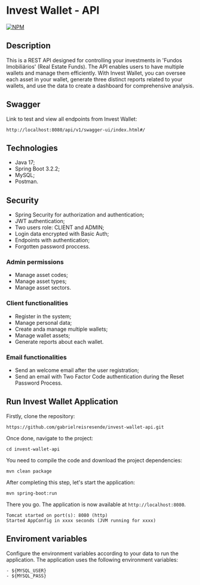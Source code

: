 # Invest Wallet - API
[![NPM](https://img.shields.io/npm/l/react)](https://github.com/gabrielreisresende/invest-wallet-api/blob/main/LICENSE)

## Description
This is a REST API designed for controlling your investments in 'Fundos Imobiliários' (Real Estate Funds).
The API enables users to have multiple wallets and manage them efficiently.
With Invest Wallet, you can oversee each asset in your wallet,
generate three distinct reports related to your wallets, and use the data to create a dashboard for comprehensive analysis.

## Swagger
Link to test and view all endpoints from Invest Wallet:
```
http://localhost:8080/api/v1/swagger-ui/index.html#/
```

## Technologies
- Java 17;
- Spring Boot 3.2.2;
- MySQL;
- Postman.

## Security
- Spring Security for authorization and authentication;
- JWT authentication;
- Two users role: CLIENT and ADMIN;
- Login data encrypted with Basic Auth;
- Endpoints with authentication;
- Forgotten password proccess.
  
### Admin permissions
- Manage asset codes;
- Manage asset types;
- Manage asset sectors.

### Client functionalities
- Register in the system;
- Manage personal data;
- Create anda manage multiple wallets;
- Manage wallet assets;
- Generate reports about each wallet.

### Email functionalities
- Send an welcome email after the user registration;
- Send an email with Two Factor Code authentication during the Reset Password Process.

## Run Invest Wallet Application
Firstly, clone the repository:

```
https://github.com/gabrielreisresende/invest-wallet-api.git
```

Once done, navigate to the project:

```
cd invest-wallet-api
```

You need to compile the code and download the project dependencies:

```
mvn clean package
```

After completing this step, let's start the application:

```
mvn spring-boot:run
```

There you go. The application is now available at `http://localhost:8080`.

```
Tomcat started on port(s): 8080 (http)
Started AppConfig in xxxx seconds (JVM running for xxxx)
```


## Enviroment variables
Configure the environment variables according to your data to run the application. The application uses the following environment variables:

```
- ${MYSQL_USER}
- ${MYSQL_PASS}
```
  
